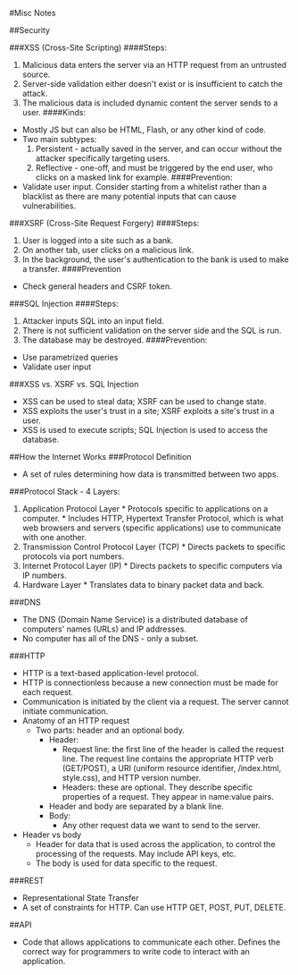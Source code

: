 #Misc Notes

##Security

  ###XSS (Cross-Site Scripting)
  ####Steps:
  1. Malicious data enters the server via an HTTP request from an untrusted source.
  2. Server-side validation either doesn't exist or is insufficient to catch the attack.
  3. The malicious data is included dynamic content the server sends to a user.
  ####Kinds:
  * Mostly JS but can also be HTML, Flash, or any other kind of code.
  * Two main subtypes:
    1. Persistent - actually saved in the server, and can occur without the attacker specifically targeting users.
    2. Reflective - one-off, and must be triggered by the end user, who clicks on a masked link for example.
  ####Prevention:
  * Validate user input. Consider starting from a whitelist rather than a blacklist as there are many potential inputs that can cause vulnerabilities.

  ###XSRF (Cross-Site Request Forgery)
  ####Steps:
  1. User is logged into a site such as a bank.
  2. On another tab, user clicks on a malicious link.
  3. In the background, the user's authentication to the bank is used to make a transfer.
  ####Prevention
  * Check general headers and CSRF token.

  ###SQL Injection
  ####Steps:
  1. Attacker inputs SQL into an input field.
  2. There is not sufficient validation on the server side and the SQL is run.
  3. The database may be destroyed.
  ####Prevention:
  * Use parametrized queries
  * Validate user input

  ###XSS vs. XSRF vs. SQL Injection
  * XSS can be used to steal data; XSRF can be used to change state.
  * XSS exploits the user's trust in a site; XSRF exploits a site's trust in a user.
  * XSS is used to execute scripts; SQL Injection is used to access the database.

##How the Internet Works
  ###Protocol Definition
  * A set of rules determining how data is transmitted between two apps.

  ###Protocol Stack - 4 Layers:
  1. Application Protocol Layer
    * Protocols specific to applications on a computer.
    * Includes HTTP, Hypertext Transfer Protocol, which is what web browsers and servers (specific applications) use to communicate with one another.
  2. Transmission Control Protocol Layer (TCP)
    * Directs packets to specific protocols via port numbers.
  3. Internet Protocol Layer (IP)
    * Directs packets to specific computers via IP numbers.
  4. Hardware Layer
    * Translates data to binary packet data and back.

  ###DNS
  * The DNS (Domain Name Service) is a distributed database of computers' names (URLs) and IP addresses.
  * No computer has all of the DNS - only a subset.

  ###HTTP
  * HTTP is a text-based application-level protocol.
  * HTTP is connectionless because a new connection must be made for each request.
  * Communication is initiated by the client via a request. The server cannot initiate communication.
  * Anatomy of an HTTP request
    * Two parts: header and an optional body.
      * Header:
        * Request line: the first line of the header is called the request line. The request line contains the appropriate HTTP verb (GET/POST), a URI (uniform resource identifier, /index.html, style.css), and HTTP version number.
        * Headers: these are optional. They describe specific properties of a request. They appear in name:value pairs.
      * Header and body are separated by a blank line.
      * Body:
        * Any other request data we want to send to the server.
  * Header vs body
    * Header for data that is used across the application, to control the processing of the requests. May include API keys, etc.
    * The body is used for data specific to the request.

  ###REST
  * Representational State Transfer
  * A set of constraints for HTTP. Can use HTTP GET, POST, PUT, DELETE.

  ##API
  * Code that allows applications to communicate each other. Defines the correct way for programmers to write code to interact with an application.
